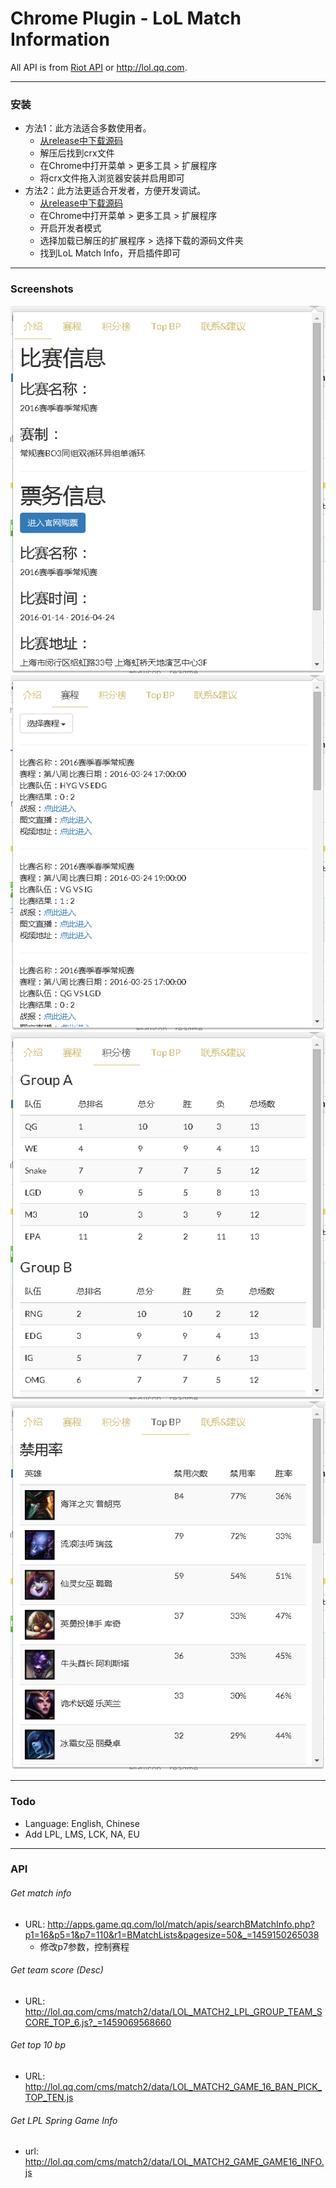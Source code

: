 # Chrome Plugin - LoL Match Information
All API is from [Riot API](https://developer.riotgames.com/) or <http://lol.qq.com>.

---

### 安装
* 方法1：此方法适合多数使用者。
  * [从release中下载源码](https://github.com/infinitencreative/lol_chrome_plugin/releases)
  * 解压后找到crx文件
  * 在Chrome中打开菜单 > 更多工具 > 扩展程序
  * 将crx文件拖入浏览器安装并启用即可
* 方法2：此方法更适合开发者，方便开发调试。
  * [从release中下载源码](https://github.com/infinitencreative/lol_chrome_plugin/releases)
  * 在Chrome中打开菜单 > 更多工具 > 扩展程序
  * 开启开发者模式
  * 选择加载已解压的扩展程序 > 选择下载的源码文件夹
  * 找到LoL Match Info，开启插件即可

---

### Screenshots
![screenshot](screenshots/screenshots1.png)
![screenshot](screenshots/screenshots2.png)
![screenshot](screenshots/screenshots3.png)
![screenshot](screenshots/screenshots4.png)

---

### Todo
* Language: English, Chinese
* Add LPL, LMS, LCK, NA, EU

---

### API
###### Get match info
* URL: <http://apps.game.qq.com/lol/match/apis/searchBMatchInfo.php?p1=16&p5=1&p7=110&r1=BMatchLists&pagesize=50&_=1459150265038>
  * 修改p7参数，控制赛程

###### Get team score (Desc)
* URL: <http://lol.qq.com/cms/match2/data/LOL_MATCH2_LPL_GROUP_TEAM_SCORE_TOP_6.js?_=1459069568660>

###### Get top 10 bp
* URL: <http://lol.qq.com/cms/match2/data/LOL_MATCH2_GAME_16_BAN_PICK_TOP_TEN.js>

###### Get LPL Spring Game Info
* url: <http://lol.qq.com/cms/match2/data/LOL_MATCH2_GAME_GAME16_INFO.js>